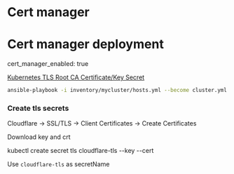 # Cert manager

# Cert manager deployment
cert_manager_enabled: true

[Kubernetes TLS Root CA Certificate/Key Secret](https://kubespray.io/#/docs/cert_manager?id=kubernetes-tls-root-ca-certificatekey-secret)

```bash
ansible-playbook -i inventory/mycluster/hosts.yml --become cluster.yml --tags apps,cert-manager
```

### Create tls secrets
Cloudflare -> SSL/TLS -> Client Certificates -> Create Certificates

Download key and crt

kubectl create secret tls cloudflare-tls --key <key> --cert <crt>

Use `cloudflare-tls` as secretName